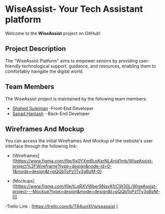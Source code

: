 # WiseAssist- Your Tech Assistant platform

Welcome to the **WiseAssist** project on GitHub!

## Project Description

The "WiseAssist Platform" aims to empower seniors by providing user-friendly technological support, guidance, and resources, enabling them to comfortably navigate the digital world.

## Team Members

The WiseAssist project is maintained by the following team members:

- [Shahed Suleiman](https://github.com/shahedsuleiman) -Front-End Developer
- [Sanad Hantash](https://github.com/SanadHantash) - Back-End Developer

## Wireframes And Mockup

You can access the initial Wireframes And Mockup of the website's user interface through the following link:

- [Wireframes]([https://www.figma.com/file/IIx0YXm6LoKsrNL4nid1mb/WiseAssist-project%2FWireframe?type=design&node-id=0-1&mode=design&t=pQQbToPz1Tv3gBzM-0]

- [Mockups]([https://www.figma.com/file/tLqRXVWber9NsvKfrCW30L/WiseAssist-project---Mockup?type=design&mode=design&t=pQQbToPz1Tv3gBzM-0]

-Trello Link :
[https://trello.com/b/T84uolXI/wiseassist ]

